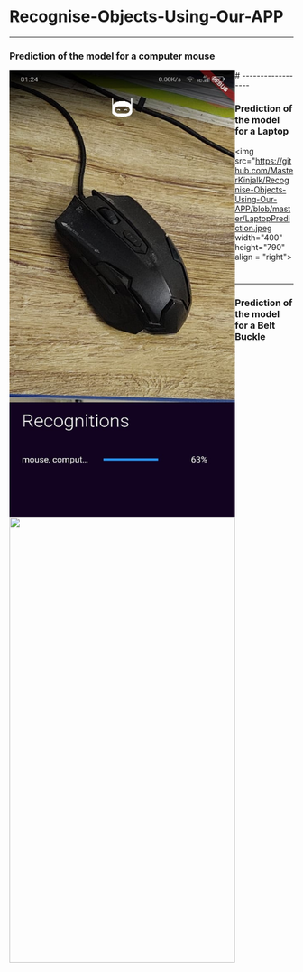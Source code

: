 # Recognise-Objects-Using-Our-APP

------------------
### Prediction of the model for a computer mouse
<img src="https://github.com/MasterKinjalk/Recognise-Objects-Using-Our-APP/blob/master/MousePrediction.jpeg" width="400" height="790" align = "left">
#
 ------------------

### Prediction of the model for a Laptop
<img src="https://github.com/MasterKinjalk/Recognise-Objects-Using-Our-APP/blob/master/LaptopPrediction.jpeg width="400" height="790" align = "right">
 #
 ------------------
 
### Prediction of the model for a Belt Buckle
<img src="https://user-images.githubusercontent.com/60870318/204049648-059f0478-575b-4dfc-9662-958dc62c5dea.jpeg" width="400" height="790">


